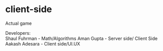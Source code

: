 client-side
===========

Actual game

Developers: </br>
Shaul Fuhrman - Math/Algorithms
Aman Gupta - Server side/ Client Side
Aakash Adesara - Client side/UI.UX

